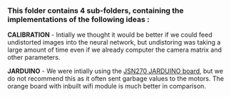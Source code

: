 ### This folder contains 4 sub-folders, containing the implementations of the following ideas : ###

**CALIBRATION** - Intially we thought it would be better if we could feed undistorted images into the neural network, but undistoring was taking a large amount of time even if we already computer the camera matrix and other parameters.

**JARDUINO** - We were intially using the [JSN270 JARDUINO board](https://github.com/jmpsystems/JSN270-arduino-shield), but we do not recommend this as it often sent garbage values to the motors. The orange board with inbuilt wifi module is much better in comparison.
